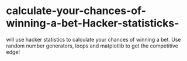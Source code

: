 # calculate-your-chances-of-winning-a-bet-Hacker-statisticks-
will use hacker statistics to calculate your chances of winning a bet. Use random number generators, loops and matplotlib to get the competitive edge!
